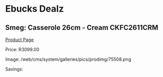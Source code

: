 
# Ebucks Dealz
## Smeg: Casserole 26cm - Cream CKFC2611CRM
[Product Page](https://www.ebucks.com/web/shop/productSelected.do?prodId=1170712041&catId=704983235)

Price: R3099.00

Image: /web/cms/system/galleries/pics/prodimg/75508.png

Savings: 


	